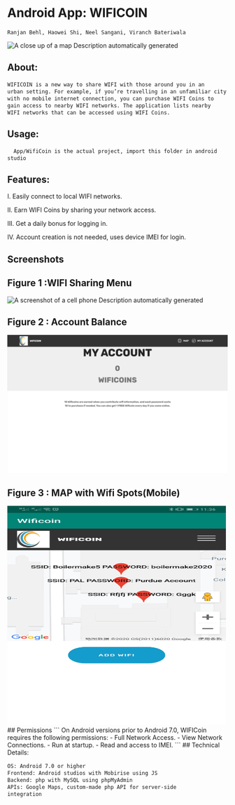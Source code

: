 # Android App: WIFICOIN
```
Ranjan Behl, Haowei Shi, Neel Sangani, Viranch Bateriwala
```
![A close up of a map Description automatically
generated](./App/media/image1.png)
## About:
```
WIFICOIN is a new way to share WIFI with those around you in an
urban setting. For example, if you’re travelling in an unfamiliar city
with no mobile internet connection, you can purchase WIFI Coins to
gain access to nearby WIFI networks. The application lists nearby
WIFI networks that can be accessed using WIFI Coins.
```
## Usage:
```
  App/WifiCoin is the actual project, import this folder in android studio
```
## Features:

I. Easily connect to local WIFI networks.

II. Earn WIFI Coins by sharing your network access.

III. Get a daily bonus for logging in.

IV. Account creation is not needed, uses device IMEI for login.

## Screenshots

## Figure 1 :WIFI Sharing Menu

![A screenshot of a cell phone Description automatically
generated](./App/media/image3.png)

## Figure 2 : Account Balance

![](./App/media/image2.png)

## Figure 3 : MAP with Wifi Spots(Mobile)
<img src="https://github.com/Ranjanbehl/WIFICoin/blob/master/App/media/map.jpg" alt="" width="500" height="500">
## Permissions
```
On Android versions prior to Android 7.0, WIFICoin requires the following permissions:
- Full Network Access.
- View Network Connections.
- Run at startup.
- Read and access to IMEI.
```
## Technical Details:

```
OS: Android 7.0 or higher
Frontend: Android studios with Mobirise using JS
Backend: php with MySQL using phpMyAdmin
APIs: Google Maps, custom-made php API for server-side
integration
```

